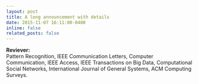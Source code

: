 ```yaml
---
layout: post
title: A long announcement with details
date: 2015-11-07 16:11:00-0400
inline: false
related_posts: false
---
```


**Reviever:**  
Pattern Recognition, IEEE Communication Letters, Computer Communication, IEEE Access, IEEE Transactions on Big Data, Computational Social Networks,  International Journal of General Systems, ACM Computing Surveys.
